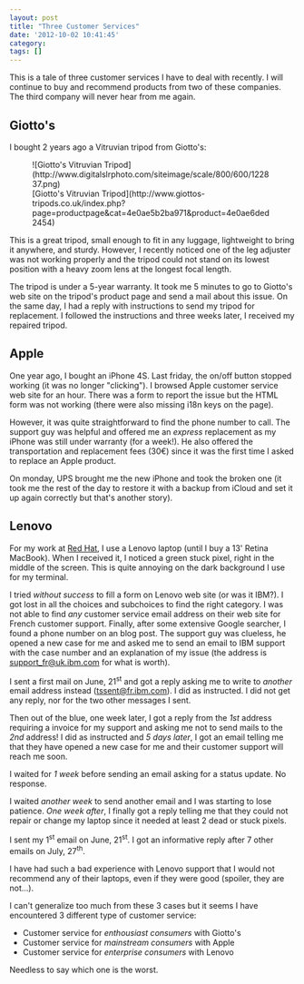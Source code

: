 ```yaml
---
layout: post
title: "Three Customer Services"
date: '2012-10-02 10:41:45'
category: 
tags: []
---
```


This is a tale of three customer services I have to deal with recently.
I will continue to buy and recommend products from two of these companies. The third company will never hear from me again.

## Giotto's

I bought 2 years ago a Vitruvian tripod from Giotto's:
<figure>
  ![Giotto's Vitruvian Tripod](http://www.digitalslrphoto.com/siteimage/scale/800/600/122837.png)
  <figcaption>[Giotto's Vitruvian Tripod](http://www.giottos-tripods.co.uk/index.php?page=productpage&cat=4e0ae5b2ba971&product=4e0ae6ded2454)</figcaption>
</figure>

This is a great tripod, small enough to fit in any luggage, lightweight to bring it anywhere, and sturdy.
However, I recently noticed one of the leg adjuster was not working properly and the tripod could not stand on its lowest position with a heavy zoom lens at the longest focal length.

The tripod is under a 5-year warranty. It took me 5 minutes to go to Giotto's web site on the tripod's product page and send a mail about this issue. On the same day, I had a reply with instructions to send my tripod for replacement. I followed the instructions and three weeks later, I received my repaired tripod.

## Apple

One year ago, I bought an iPhone 4S. Last friday, the on/off button stopped working (it was no longer "clicking").
I browsed Apple customer service web site for an hour. There was a form to report the issue but the HTML form was not working (there were also missing i18n keys on the page).

However, it was quite straightforward to find the phone number to call. The support guy was helpful and offered me an _express_ replacement as my iPhone was still under warranty (for a week!). He also offered the transportation and replacement fees (30€) since it was the first time I asked to replace an Apple product.

On monday, UPS brought me the new iPhone and took the broken one (it took me the rest of the day to restore it with a backup from iCloud and set it up again correctly but that's another story).

## Lenovo

For my work at [Red Hat](http://www.redhat.com), I use a Lenovo laptop (until I buy a 13' Retina MacBook).
When I received it, I noticed a green stuck pixel, right in the middle of the screen. This is quite annoying on the dark background I use for my terminal.

I tried *without success* to fill a form on Lenovo web site (or was it IBM?). I got lost in all the choices and subchoices to find the right category. I was not able to find *any* customer service email address on their web site for French customer support. Finally, after some extensive Google searcher, I found a phone number on an blog post. The support guy was clueless, he opened a new case for me and asked me to send an email to IBM support with the case number and an explanation of my issue (the address is [support_fr@uk.ibm.com](mailto:support_fr@uk.ibm.com) for what is worth).

I sent a first mail on June, 21<sup>st</sup> and got a reply asking me to write to *another* email address instead ([tssent@fr.ibm.com](mailto:tssent@fr.ibm.com)). I did as instructed. I did not get any reply, nor for the two other messages I sent.

Then out of the blue, one week later, I got a reply from the *1st* address requiring a invoice for my support and asking me not to send mails to the *2nd* address! I did as instructed and *5 days later*, I got an email telling me that they have opened a new case for me and their customer support will reach me soon.

I waited for *1 week* before sending an email asking for a status update. No response.

I waited *another week* to send another email and I was starting to lose patience.
*One week after*, I finally got a reply telling me that they could not repair or change my laptop since it needed at least 2 dead or stuck pixels. 

I sent my 1<sup>st</sup> email on June, 21<sup>st</sup>. I got an informative reply after 7 other emails on July, 27<sup>th</sup>.

I have had such a bad experience with Lenovo support that I would not recommend any of their laptops, even if they were good (spoiler, they are not...).

I can't generalize too much from these 3 cases but it seems I have encountered 3 different type of customer service:

* Customer service for _enthousiast consumers_ with Giotto's
* Customer service for _mainstream consumers_ with Apple
* Customer service for _enterprise consumers_ with Lenovo

Needless to say which one is the worst.
